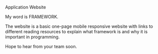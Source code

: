 Application Website

My word is FRAMEWORK. 

The website is a basic one-page mobile responsive website with links to different reading resources to explain what framework is and why it is important in programming. 

Hope to hear from your team soon.

